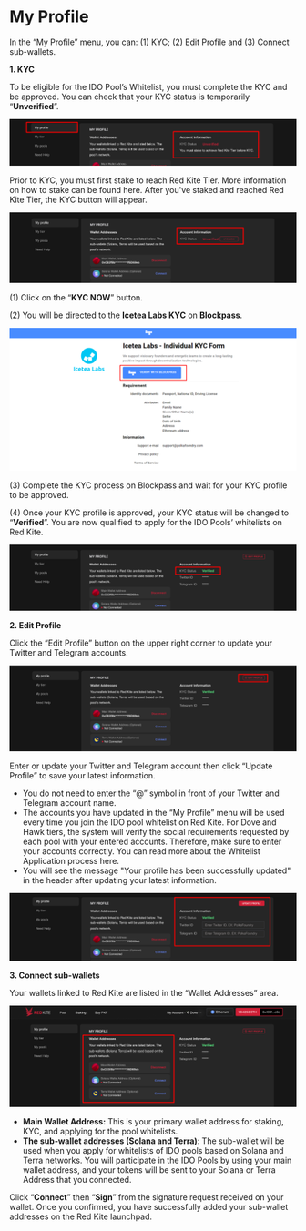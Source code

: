 # My Profile

In the “My Profile” menu, you can: (1) KYC; (2) Edit Profile and (3) Connect sub-wallets.

**1. KYC**

To be eligible for the IDO Pool’s Whitelist, you must complete the KYC and be approved. You can check that your KYC status is temporarily “**Unverified**”.

![My Profile - "Unverified" status](<../.gitbook/assets/0 (2)>)

Prior to KYC, you must first stake to reach Red Kite Tier. More information on how to stake can be found here. After you've staked and reached Red Kite Tier, the KYC button will appear.

![My profile - KYC button](<../.gitbook/assets/1 (1)>)

(1) Click on the “**KYC NOW**” button.

(2) You will be directed to the **Icetea Labs KYC** on **Blockpass**.

![Red Kite KYC on Blockpass](<../.gitbook/assets/2 (1)>)

(3) Complete the KYC process on Blockpass and wait for your KYC profile to be approved.

(4) Once your KYC profile is approved, your KYC status will be changed to “**Verified**”. You are now qualified to apply for the IDO Pools’ whitelists on Red Kite.

![My Profile - "Verified" status](<../.gitbook/assets/3 (1)>)

**2. Edit Profile**

Click the “Edit Profile” button on the upper right corner to update your Twitter and Telegram accounts.

![My Profile - Edit Button](<../.gitbook/assets/4 (1)>)

Enter or update your Twitter and Telegram account then click “Update Profile” to save your latest information.

* You do not need to enter the “@” symbol in front of your Twitter and Telegram account name.
* The accounts you have updated in the “My Profile” menu will be used every time you join the IDO pool whitelist on Red Kite. For Dove and Hawk tiers, the system will verify the social requirements requested by each pool with your entered accounts. Therefore, make sure to enter your accounts correctly. You can read more about the Whitelist Application process here.
* You will see the message "Your profile has been successfully updated" in the header after updating your latest information.

![My Profile - Edit account](<../.gitbook/assets/5 (2)>)

**3. Connect sub-wallets**

Your wallets linked to Red Kite are listed in the “Wallet Addresses” area.

![List of wallet addresses](<../.gitbook/assets/6 (2)>)

* **Main Wallet Address:** This is your primary wallet address for staking, KYC, and applying for the pool whitelists.
* **The sub-wallet addresses (Solana and Terra)**: The sub-wallet will be used when you apply for whitelists of IDO pools based on Solana and Terra networks. You will participate in the IDO Pools by using your main wallet address, and your tokens will be sent to your Solana or Terra Address that you connected.

Click “**Connect**” then “**Sign**” from the signature request received on your wallet. Once you confirmed, you have successfully added your sub-wallet addresses on the Red Kite launchpad.
